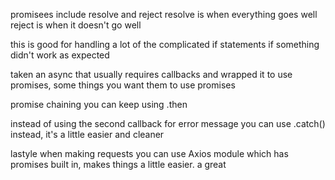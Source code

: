 promisees include resolve and reject
resolve is when everything goes well
reject is when it doesn't go well

this is good for handling a lot of the complicated if statements if something didn't work as expected

taken an async that usually requires callbacks and wrapped it to use promises, some things you want them to use promises

promise chaining you can keep using .then

instead of using the second callback for error message you can use .catch() instead, it's a little easier and cleaner

lastyle when making requests you can use Axios module which has promises built in, makes things a little easier. a great 
